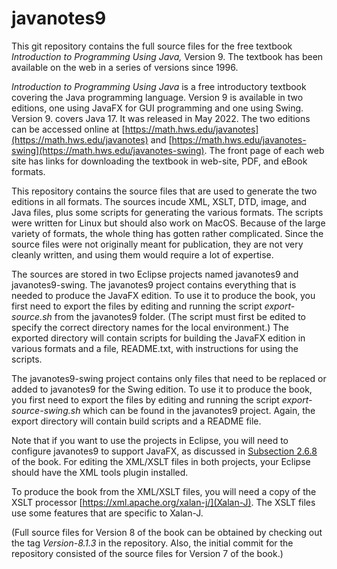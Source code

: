 # javanotes9
This git repository contains the full source files for the free textbook *Introduction to Programming Using Java,* Version 9.
The textbook has been available on the web in a series of versions since 1996.

*Introduction to Programming Using Java* is a free introductory textbook covering the Java programming language.
Version 9 is available in two editions, one using JavaFX for GUI programming and one using Swing.  Version 9.
covers Java 17.  It was released in May 2022. The two editions can be accessed online
at [https://math.hws.edu/javanotes](https://math.hws.edu/javanotes) and
[https://math.hws.edu/javanotes-swing](https://math.hws.edu/javanotes-swing).
The front page of each web site has links for downloading the textbook in web-site, PDF, and eBook formats.

This repository contains the source files that are used to generate the two editions in all formats.
The sources incude XML, XSLT, DTD, image, and Java files, plus some scripts for generating the various formats.  The
scripts were written for Linux but should also work on MacOS.  Because of the large variety of formats, the whole
thing has gotten rather complicated.  Since the source files were not originally meant for publication, they
are not very cleanly written, and using them would require a lot of expertise.

The sources are stored in two Eclipse projects named javanotes9 and javanotes9-swing.  The javanotes9 project
contains everything that is needed to produce the JavaFX edition.  To use it to produce the book, you first
need to export the files by editing and running the script *export-source.sh* from the javanotes9 folder.  (The
script must first be edited to specify the correct directory names for the local environment.)  The exported 
directory will contain scripts for building the JavaFX edition in various formats and a file, README.txt,
with instructions for using the scripts.

The javanotes9-swing project contains only files that need to be replaced or added to javanotes9 for the
Swing edition.  To use it to produce the book, you first need to export the files by editing and running
the script *export-source-swing.sh* which can be found in the javanotes9 project.  Again, the export directory
will contain build scripts and a README file.

Note that if you want to use the projects in Eclipse, you will need to configure javanotes9 to support JavaFX,
as discussed in [Subsection 2.6.8](https://math.hws.edu/eck/cs124/javanotes9/c2/s6.html#basics.6.8) of the book.
For editing the XML/XSLT files in both projects, your Eclipse should have the XML tools plugin installed.

To produce the book from the XML/XSLT files, you will need a copy of the XSLT processor 
[https://xml.apache.org/xalan-j/](Xalan-J).  The XSLT files use some features that are specific to Xalan-J.

(Full source files for Version 8 of the book can be obtained by checking out the tag *Version-8.1.3* in the repository.
Also, the initial commit for the repository consisted of the source files for Version 7 of the book.)


